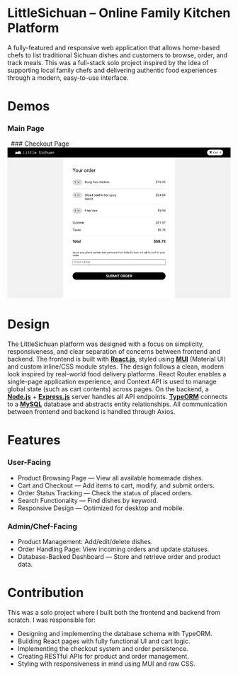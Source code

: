 # LittleSichuan – Online Family Kitchen Platform
A fully-featured and responsive web application that allows home-based chefs to list traditional Sichuan dishes and customers to browse, order, and track meals. This was a full-stack solo project inspired by the idea of supporting local family chefs and delivering authentic food experiences through a modern, easy-to-use interface.

# Demos
### Main Page
<img src="‎./LittleSichuan/src/assets/demo2.gif" alt="" width="600" />
<img src="‎./LittleSichuan/src/assets/demo3.gif" alt="" width="600" />
### Checkout Page
<img src="./LittleSichuan/src/assets/littlesichuan_checkout.png" alt="" width="700" />

# Design
The LittleSichuan platform was designed with a focus on simplicity, responsiveness, and clear separation of concerns between frontend and backend.
The frontend is built with [**React.js**](#React.js), styled using [**MUI**](#MUI) (Material UI) and custom inline/CSS module styles. The design follows a clean, modern look inspired by real-world food delivery platforms.
React Router enables a single-page application experience, and Context API is used to manage global state (such as cart contents) across pages.
On the backend, a [**Node.js**](#Node.js) + [**Express.js**](#Express.j) server handles all API endpoints. [**TypeORM**](#TypeORM) connects to a [**MySQL**](#MySQL) database and abstracts entity relationships.
All communication between frontend and backend is handled through Axios.

# Features
### User-Facing
- Product Browsing Page — View all available homemade dishes.
- Cart and Checkout — Add items to cart, modify, and submit orders.
- Order Status Tracking — Check the status of placed orders.
- Search Functionality — Find dishes by keyword.
- Responsive Design — Optimized for desktop and mobile.

### Admin/Chef-Facing
- Product Management: Add/edit/delete dishes.
- Order Handling Page: View incoming orders and update statuses.
- Database-Backed Dashboard — Store and retrieve order and product data.

# Contribution
This was a solo project where I built both the frontend and backend from scratch.
I was responsible for:
- Designing and implementing the database schema with TypeORM.
- Building React pages with fully functional UI and cart logic.
- Implementing the checkout system and order persistence.
- Creating RESTful APIs for product and order management.
- Styling with responsiveness in mind using MUI and raw CSS.


